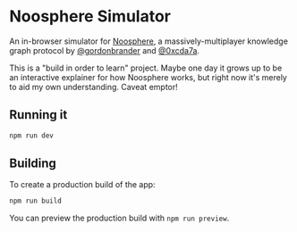 # Noosphere Simulator

An in-browser simulator for [Noosphere](https://subconscious.substack.com/p/noosphere-a-protocol-for-thought), a massively-multiplayer knowledge graph protocol by [@gordonbrander](https://twitter.com/gordonbrander) and [@0xcda7a](https://twitter.com/0xcda7a).

This is a "build in order to learn" project. Maybe one day it grows up to be an interactive explainer for how Noosphere works, but right now it's merely to aid my own understanding. Caveat emptor!

## Running it

```bash
npm run dev
```

## Building

To create a production build of the app:

```bash
npm run build
```

You can preview the production build with `npm run preview`.

